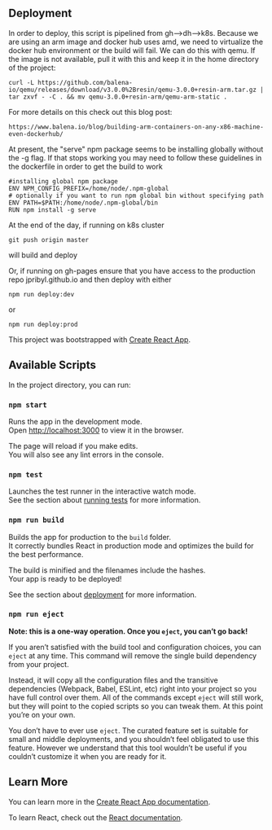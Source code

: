 ## Deployment

In order to deploy, this script is pipelined from gh-->dh-->k8s.  Because we
are using an arm image and docker hub uses amd, we need to virtualize the
docker hub environment or the build will fail. We can do this with qemu. If the
image is not available, pull it with this and keep it in the home directory of 
the project:

```
curl -L https://github.com/balena-io/qemu/releases/download/v3.0.0%2Bresin/qemu-3.0.0+resin-arm.tar.gz | tar zxvf - -C . && mv qemu-3.0.0+resin-arm/qemu-arm-static .
```

For more details on this check out this blog post:
```
https://www.balena.io/blog/building-arm-containers-on-any-x86-machine-even-dockerhub/
```

At present, the "serve" npm package seems to be installing globally without the
-g flag. If that stops working you may need to follow these guidelines in the
dockerfile in order to get the build to work

```
#installing global npm package
ENV NPM_CONFIG_PREFIX=/home/node/.npm-global
# optionally if you want to run npm global bin without specifying path
ENV PATH=$PATH:/home/node/.npm-global/bin 
RUN npm install -g serve
```

At the end of the day, if running on k8s cluster
```
git push origin master
```
will build and deploy

Or, if running on gh-pages ensure that you have access to the production repo
jpribyl.github.io and then deploy with either
```
npm run deploy:dev
```
or 
```
npm run deploy:prod
```




This project was bootstrapped with [Create React App](https://github.com/facebook/create-react-app).

## Available Scripts

In the project directory, you can run:

### `npm start`

Runs the app in the development mode.<br>
Open [http://localhost:3000](http://localhost:3000) to view it in the browser.

The page will reload if you make edits.<br>
You will also see any lint errors in the console.

### `npm test`

Launches the test runner in the interactive watch mode.<br>
See the section about [running tests](https://facebook.github.io/create-react-app/docs/running-tests) for more information.

### `npm run build`

Builds the app for production to the `build` folder.<br>
It correctly bundles React in production mode and optimizes the build for the best performance.

The build is minified and the filenames include the hashes.<br>
Your app is ready to be deployed!

See the section about [deployment](https://facebook.github.io/create-react-app/docs/deployment) for more information.

### `npm run eject`

**Note: this is a one-way operation. Once you `eject`, you can’t go back!**

If you aren’t satisfied with the build tool and configuration choices, you can `eject` at any time. This command will remove the single build dependency from your project.

Instead, it will copy all the configuration files and the transitive dependencies (Webpack, Babel, ESLint, etc) right into your project so you have full control over them. All of the commands except `eject` will still work, but they will point to the copied scripts so you can tweak them. At this point you’re on your own.

You don’t have to ever use `eject`. The curated feature set is suitable for small and middle deployments, and you shouldn’t feel obligated to use this feature. However we understand that this tool wouldn’t be useful if you couldn’t customize it when you are ready for it.

## Learn More

You can learn more in the [Create React App documentation](https://facebook.github.io/create-react-app/docs/getting-started).

To learn React, check out the [React documentation](https://reactjs.org/).
